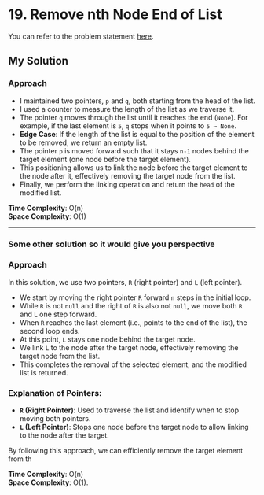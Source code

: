 # 19. Remove nth Node End of List

You can refer to the problem statement [here](https://leetcode.com/problems/remove-nth-node-from-end-of-list/description/).

## My Solution

### Approach

- I maintained two pointers, `p` and `q`, both starting from the head of the list.
- I used a counter to measure the length of the list as we traverse it.
- The pointer `q` moves through the list until it reaches the end (`None`). For example, if the last element is `5`, `q` stops when it points to `5 → None`.
- **Edge Case**: If the length of the list is equal to the position of the element to be removed, we return an empty list.
- The pointer `p` is moved forward such that it stays `n-1` nodes behind the target element (one node before the target element).
- This positioning allows us to link the node before the target element to the node after it, effectively removing the target node from the list.
- Finally, we perform the linking operation and return the `head` of the modified list.

**Time Complexity**: O(n)  
**Space Complexity**: O(1)

---

### Some other solution so it would give you perspective

### Approach

In this solution, we use two pointers, `R` (right pointer) and `L` (left pointer).

- We start by moving the right pointer `R` forward `n` steps in the initial loop.
- While `R` is not `null` and the right of `R` is also not `null`, we move both `R` and `L` one step forward.
- When `R` reaches the last element (i.e., points to the end of the list), the second loop ends.
- At this point, `L` stays one node behind the target node.
- We link `L` to the node after the target node, effectively removing the target node from the list.
- This completes the removal of the selected element, and the modified list is returned.

### Explanation of Pointers:

- **`R` (Right Pointer)**: Used to traverse the list and identify when to stop moving both pointers.
- **`L` (Left Pointer)**: Stops one node before the target node to allow linking to the node after the target.

By following this approach, we can efficiently remove the target element from th

**Time Complexity**: O(n)  
**Space Complexity**: O(1).
